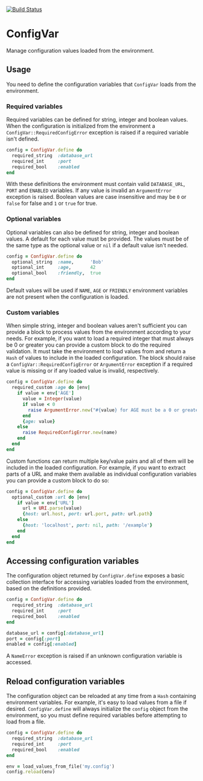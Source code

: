 [![Build Status](https://magnum.travis-ci.com/heroku/configvar.svg?token=uNxDxTYyzRaxPpJGQ5yq)](https://magnum.travis-ci.com/heroku/configvar)

# ConfigVar

Manage configuration values loaded from the environment.

## Usage

You need to define the configuration variables that `ConfigVar` loads from the
environment.

### Required variables

Required variables can be defined for string, integer and boolean values.
When the configuration is initialized from the environment a
`ConfigVar::RequiredConfigError` exception is raised if a required variable
isn't defined.

```ruby
config = ConfigVar.define do
  required_string  :database_url
  required_int     :port
  required_bool    :enabled
end
```

With these definitions the environment must contain valid `DATABASE_URL`,
`PORT` and `ENABLED` variables.  If any value is invalid an `ArgumentError`
exception is raised.  Boolean values are case insensitive and may be `0` or
`false` for false and `1` or `true` for true.

### Optional variables

Optional variables can also be defined for string, integer and boolean values.
A default for each value must be provided.  The values must be of the same
type as the optional value or `nil` if a default value isn't needed.

```ruby
config = ConfigVar.define do
  optional_string  :name,      'Bob'
  optional_int     :age,       42
  optional_bool    :friendly,  true
end
```

Default values will be used if `NAME`, `AGE` or `FRIENDLY` environment
variables are not present when the configuration is loaded.

### Custom variables

When simple string, integer and boolean values aren't sufficient you can
provide a block to process values from the environment according to your
needs.  For example, if you want to load a required integer that must always
be 0 or greater you can provide a custom block to do the required validation.
It must take the environment to load values from and return a `Hash` of values
to include in the loaded configuration.  The block should raise a
`ConfigVar::RequiredConfigError` or `ArgumentError` exception if a required
value is missing or if any loaded value is invalid, respectively.

```ruby
config = ConfigVar.define do
  required_custom :age do |env|
    if value = env['AGE']
      value = Integer(value)
      if value < 0
        raise ArgumentError.new("#{value} for AGE must be a 0 or greater")
      end
      {age: value}
    else
      raise RequiredConfigError.new(name)
    end
  end
end
```

Custom functions can return multiple key/value pairs and all of them will be
included in the loaded configuration.  For example, if you want to extract
parts of a URL and make them available as individual configuration variables
you can provide a custom block to do so:

```ruby
config = ConfigVar.define do
  optional_custom :url do |env|
    if value = env['URL']
      url = URI.parse(value)
      {host: url.host, port: url.port, path: url.path}
    else
      {host: 'localhost', port: nil, path: '/example'}
    end
  end
end
```

## Accessing configuration variables

The configuration object returned by `ConfigVar.define` exposes a basic
collection interface for accessing variables loaded from the environment,
based on the definitions provided.

```ruby
config = ConfigVar.define do
  required_string  :database_url
  required_int     :port
  required_bool    :enabled
end

database_url = config[:database_url]
port = config[:port]
enabled = config[:enabled]
```

A `NameError` exception is raised if an unknown configuration variable is
accessed.

## Reload configuration variables

The configuration object can be reloaded at any time from a `Hash` containing
environment variables.  For example, it's easy to load values from a file if
desired.  `ConfigVar.define` will always initialize the `config` object from
the environment, so you must define required variables before attempting to
load from a file.

```ruby
config = ConfigVar.define do
  required_string  :database_url
  required_int     :port
  required_bool    :enabled
end

env = load_values_from_file('my.config')
config.reload(env)
```
